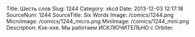 Title: Шесть слов 
Slug: 1244 
Category: xkcd 
Date: 2013-12-03 12:17:18 
SourceNum: 1244 
SourceTitle: Six Words 
Image: /comics/1244.png 
MicroImage: /comics/1244_micro.png 
MiniImage: /comics/1244_mini.png 
Description: Кхе-кхе. Мы работаем ИСКЛЮЧИТЕЛЬНО с Orbiter. 

